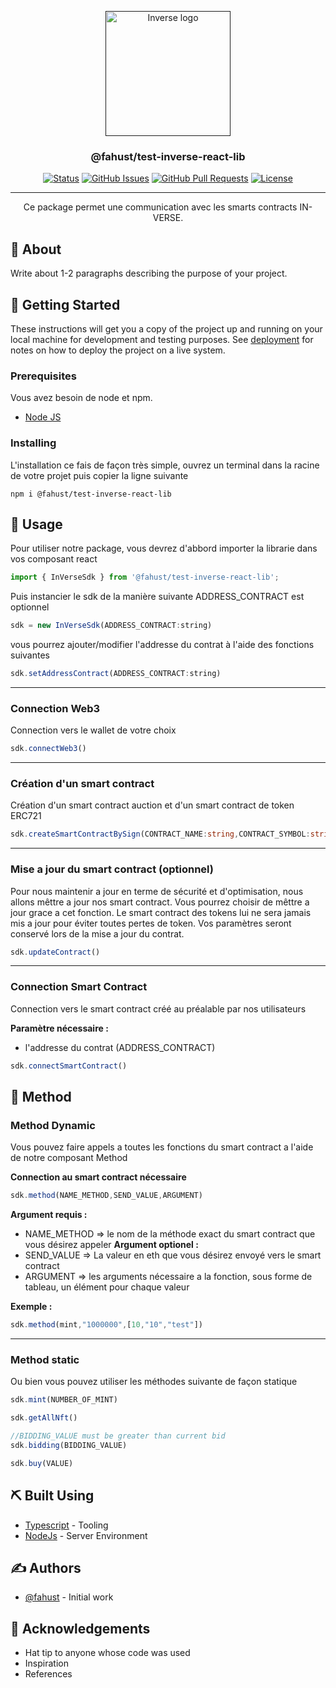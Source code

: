 <p align="center">
  <a href="" rel="noopener">
 <img width=200px height=200px src="https://i.imgur.com/6wj0hh6.jpg" alt="Inverse logo"></a>
</p>

<h3 align="center">@fahust/test-inverse-react-lib</h3>

<div align="center">

[![Status](https://img.shields.io/badge/status-active-success.svg)]()
[![GitHub Issues](https://img.shields.io/github/issues/kylelobo/The-Documentation-Compendium.svg)](https://github.com/kylelobo/The-Documentation-Compendium/issues)
[![GitHub Pull Requests](https://img.shields.io/github/issues-pr/kylelobo/The-Documentation-Compendium.svg)](https://github.com/kylelobo/The-Documentation-Compendium/pulls)
[![License](https://img.shields.io/badge/license-MIT-blue.svg)](/LICENSE)

</div>

---

<p align="center"> Ce package permet une communication avec les smarts contracts IN-VERSE.
    <br> 
</p>

## 🧐 About <a name = "about"></a>

Write about 1-2 paragraphs describing the purpose of your project.

## 🏁 Getting Started <a name = "getting_started"></a>

These instructions will get you a copy of the project up and running on your local machine for development and testing purposes. See [deployment](#deployment) for notes on how to deploy the project on a live system.





### Prerequisites

Vous avez besoin de node et npm.

- [Node JS](https://nodejs.org/en/download/)





### Installing

L'installation ce fais de façon très simple, ouvrez un terminal dans la racine de votre projet puis copier la ligne suivante

```
npm i @fahust/test-inverse-react-lib
```







## 🎈 Usage <a name="usage"></a>

Pour utiliser notre package, vous devrez d'abbord importer la librarie dans vos composant react

```javascript
import { InVerseSdk } from '@fahust/test-inverse-react-lib';
```

Puis instancier le sdk de la manière suivante 
ADDRESS_CONTRACT est optionnel

```javascript
sdk = new InVerseSdk(ADDRESS_CONTRACT:string)
```

vous pourrez ajouter/modifier l'addresse du contrat à l'aide des fonctions suivantes

```javascript
sdk.setAddressContract(ADDRESS_CONTRACT:string)
```

___

### Connection Web3
Connection vers le wallet de votre choix

```javascript
sdk.connectWeb3()
```

___

### Création d'un smart contract
Création d'un smart contract auction et d'un smart contract de token ERC721

```typescript
sdk.createSmartContractBySign(CONTRACT_NAME:string,CONTRACT_SYMBOL:string,BASE_URI:string)
```

___

### Mise a jour du smart contract (optionnel)
Pour nous maintenir a jour en terme de sécurité et d'optimisation, nous allons mêttre a jour nos smart contract.
Vous pourrez choisir de mêttre a jour grace a cet fonction.
Le smart contract des tokens lui ne sera jamais mis a jour pour éviter toutes pertes de token.
Vos paramètres seront conservé lors de la mise a jour du contrat.

```typescript
sdk.updateContract()
```

___

### Connection Smart Contract
Connection vers le smart contract créé au préalable par nos utilisateurs

**Paramètre nécessaire :**
- l'addresse du contrat (ADDRESS_CONTRACT)

```javascript
sdk.connectSmartContract()
```






## 🔧 Method <a name="usage"></a>



### Method Dynamic
Vous pouvez faire appels a toutes les fonctions du smart contract a l'aide de notre composant Method

**Connection au smart contract nécessaire**

```javascript
sdk.method(NAME_METHOD,SEND_VALUE,ARGUMENT)
```

**Argument requis :**
- NAME_METHOD => le nom de la méthode exact du smart contract que vous désirez appeler
**Argument optionel :**
- SEND_VALUE => La valeur en eth que vous désirez envoyé vers le smart contract
- ARGUMENT => les arguments nécessaire a la fonction, sous forme de tableau, un élément pour chaque valeur

**Exemple :**

```javascript
sdk.method(mint,"1000000",[10,"10","test"])
```

___

### Method static
Ou bien vous pouvez utiliser les méthodes suivante de façon statique 

```javascript
sdk.mint(NUMBER_OF_MINT)
```
```javascript
sdk.getAllNft()
```
```javascript
//BIDDING_VALUE must be greater than current bid
sdk.bidding(BIDDING_VALUE)
```
```javascript
sdk.buy(VALUE)
```





## ⛏️ Built Using <a name = "built_using"></a>

- [Typescript](https://www.typescriptlang.org/) - Tooling 
- [NodeJs](https://nodejs.org/en/) - Server Environment





## ✍️ Authors <a name = "authors"></a>

- [@fahust](https://github.com/kylelobo) - Initial work





## 🎉 Acknowledgements <a name = "acknowledgement"></a>

- Hat tip to anyone whose code was used
- Inspiration
- References
